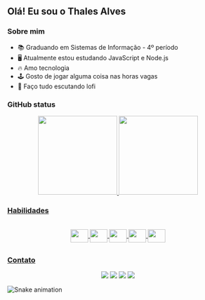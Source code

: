 ## Olá! Eu sou o Thales Alves

### Sobre mim
- 📚 Graduando em Sistemas de Informação - 4º período
- 🖥️ Atualmente estou estudando JavaScript e Node.js
- 🔥 Amo tecnologia
- 🕹️ Gosto de jogar alguma coisa nas horas vagas
- 🎵 Faço tudo escutando lofi

### GitHub status
<div align="center">
  <a href="https://github.com/thalesAlves758">
  <img height="180em" src="https://github-readme-stats.vercel.app/api?username=thalesAlves758&show_icons=true&theme=midnight-purple&include_all_commits=true&count_private=true"/>
  <img height="180em" src="https://github-readme-stats.vercel.app/api/top-langs/?username=thalesAlves758&layout=compact&langs_count=7&theme=midnight-purple"/>
</div>

### Habilidades
<div style="display: inline_block" align="center"><br>
  <img align="center" height="30" width="40" src="https://cdn.jsdelivr.net/gh/devicons/devicon/icons/html5/html5-plain-wordmark.svg" />
  <img align="center" height="30" width="40" src="https://cdn.jsdelivr.net/gh/devicons/devicon/icons/css3/css3-plain-wordmark.svg" />
  <img align="center" height="30" width="40" src="https://cdn.jsdelivr.net/gh/devicons/devicon/icons/javascript/javascript-original.svg" />
  <img align="center" height="30" width="40" src="https://cdn.jsdelivr.net/gh/devicons/devicon/icons/nodejs/nodejs-original.svg" />
  <img align="center" height="30" width="40" src="https://cdn.jsdelivr.net/gh/devicons/devicon/icons/mysql/mysql-plain-wordmark.svg" />
</div>

##

### Contato
<div align="center">
  <a href="mailto:thalesalves758@gmail.com" target"_blank"><img src="https://img.shields.io/badge/Gmail-D14836?style=for-the-badge&logo=gmail&logoColor=white"/></a>
  <a href="https://www.linkedin.com/in/thalesalvess/"><img src="https://img.shields.io/badge/LinkedIn-0077B5?style=for-the-badge&logo=linkedin&logoColor=white"/></a>
  <a href="https://www.instagram.com/thales_tads_/"><img src="https://img.shields.io/badge/Instagram-E4405F?style=for-the-badge&logo=instagram&logoColor=white"/></a>
  <a href="https://t.me/thales_alves"><img src="https://img.shields.io/badge/Telegram-2CA5E0?style=for-the-badge&logo=telegram&logoColor=white"/></a>
</div>
  
![Snake animation](https://github.com/thalesAlves758/thalesAlves758/blob/output/github-contribution-grid-snake.svg)
